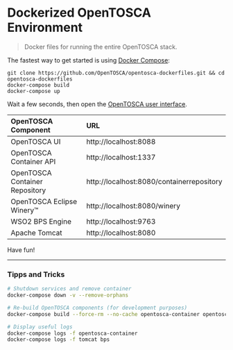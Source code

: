 # Dockerized OpenTOSCA Environment

> Docker files for running the entire OpenTOSCA stack.

The fastest way to get started is using [Docker Compose](https://docs.docker.com/compose/):

    git clone https://github.com/OpenTOSCA/opentosca-dockerfiles.git && cd opentosca-dockerfiles
    docker-compose build
    docker-compose up

Wait a few seconds, then open the [OpenTOSCA user interface](http://localhost:8080/opentosca).

| OpenTOSCA Component | URL |
|:------------------- |:--- |
| OpenTOSCA UI | http://localhost:8088 |
| OpenTOSCA Container API | http://localhost:1337 |
| OpenTOSCA Container Repository | http://localhost:8080/containerrepository |
| OpenTOSCA Eclipse Winery™ | http://localhost:8080/winery |
| WSO2 BPS Engine | http://localhost:9763 |
| Apache Tomcat | http://localhost:8080 |

Have fun!

---

### Tipps and Tricks

```bash
# Shutdown services and remove container
docker-compose down -v --remove-orphans

# Re-build OpenTOSCA components (for development purposes)
docker-compose build --force-rm --no-cache opentosca-container opentosca-ui containerrepository winery

# Display useful logs
docker-compose logs -f opentosca-container
docker-compose logs -f tomcat bps
```
